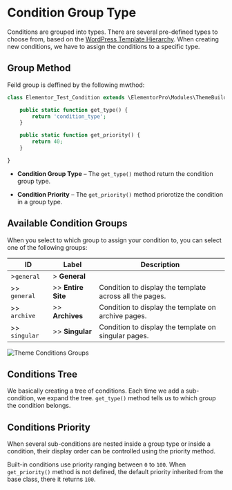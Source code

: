 # Condition Group Type

<Badge type="tip" vertical="top" text="Elementor Pro" /> <Badge type="warning" vertical="top" text="Advanced" />

Conditions are grouped into types. There are several pre-defined types to choose from, based on the [WordPress Template Hierarchy](https://wphierarchy.com/). When creating new conditions, we have to assign the conditions to a specific type.

## Group Method

Feild group is deffined by the following mwthod:

```php
class Elementor_Test_Condition extends \ElementorPro\Modules\ThemeBuilder\Conditions\Condition_Base {

	public static function get_type() {
		return 'condition_type';
	}

	public static function get_priority() {
		return 40;
	}

}
```

* **Condition Group Type** – The `get_type()` method return the condition group type.

* **Condition Priority** – The `get_priority()` method priorotize the condition in a group type.

## Available Condition Groups

When you select to which group to assign your condition to, you can select one of the following groups:

| ID            | Label              | Description                                             |
| ------------- |--------------------| ------------------------------------------------------- |
| >`general`    | > **General**      |                                                         |
| >> `general`  | >> **Entire Site** | Condition to display the template across all the pages. |
| >> `archive`  | >> **Archives**    | Condition to display the template on archive pages.     |
| >> `singular` | >> **Singular**    | Condition to display the template on singular pages.    |

<img :src="$withBase('/assets/img/elementor-theme-conditions-groups.png')" alt="Theme Conditions Groups">

## Conditions Tree

We basically creating a tree of conditions. Each time we add a sub-condition, we expand the tree. `get_type()` method tells us to which group the condition belongs.

## Conditions Priority

When several sub-conditions are nested inside a group type or inside a condition, their display order can be controlled using the priority method.

Built-in conditions use priority ranging between `0` to `100`. When `get_priority()` method is not defined, the default priority inherited from the base class, there it returns `100`.
